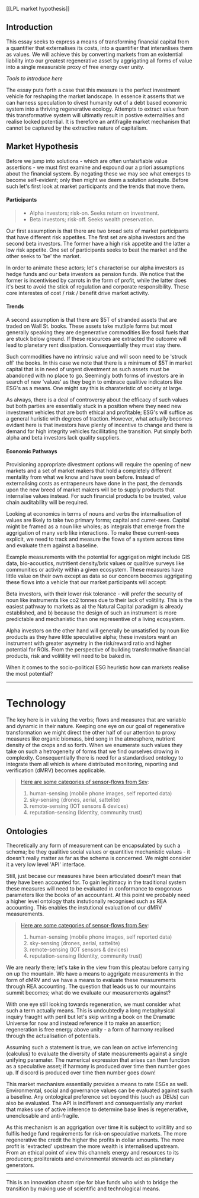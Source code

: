 [[LPL market hypothesis]]

## Introduction
This essay seeks to express a means of transforming financial capital from a quantifier that externalises its costs, into a quantifier that interanlises them as values. We will achieve this by converting markets from an existential liability into our greatest regenerative asset by aggrigating all forms of value into a single measurable proxy of free energy over unity.

*Tools to introduce here*

The essay puts forth a case that this measure is the perfect investment vehicle for reshaping the market landscape. In essence it asserts that we can harness speculation to divest humanity out of a debt based economic system into a thriving regenerative ecology. Attempts to extract value from this transformative system will ultimatly result in postive externalities and realise locked potential. It is therefore an antifragile market mechanism that cannot be captured by the extractive nature of capitalism.

## Market Hypothesis
Before we jump into solutions - which are often unfalsifiable value assertions - we must first examine and expound our a priori assumptions about the financial system. By negating these we may see what emerges to become self-evident; only then might we deem a solution adequite. Before such let's first look at market participants and the trends that move them.

#### Participants
> - Alpha investors; risk-on. Seeks return on investment.
> - Beta investors; risk-off. Seeks wealth preservation.

Our first assumption is that there are two broad sets of market participants that have different risk appetites. The first set are alpha investors and the second beta investors. The former have a high risk appetite and the latter a low risk appetite. One set of participants seeks to beat the market and the other seeks to 'be' the market. 

In order to animate these actors; let's characterise our alpha investors as hedge funds and our beta investors as pension funds. We notice that the former is incentivised by carrots in the form of profit, while the latter does it's best to avoid the stick of regulation and corporate responsibility. These core interestes of cost / risk / benefit drive market activity. 

#### Trends
A second assumption is that there are $5T of stranded assets that are traded on Wall St. books. These assets take mutliple forms but most generally speaking they are degenerative commodities like fossil fuels that are stuck below ground. If these resources are extracted the outcome will lead to planetary rent dissipation. Consequentially they must stay there.

Such commodities have no intrinsic value and will soon need to be 'struck off' the books. In this case we note that there is a minimum of $5T in market capital that is in need of urgent divestment as such assets must be abandoned with no place to go. Seemingly both forms of investors are in search of new 'values' as they begin to embrace qualitive indicators like ESG's as a means. One might say this is charateristic of society at large. 

As always, there is a deal of controversy about the efficacy of such values but both parties are essentially stuck in a position where they need new investment vehicles that are both ethical and profitable; ESG's will suffice as a general huristic with degrees of traction. However, what actually becomes evidant here is that investors have plenty of incentive to change and there is demand for high integrity vehicles facillitating the transition. Put simply both alpha and beta investors lack quality suppliers.

#### Economic Pathways
Provisioning appropriate divestment options will require the opening of new markets and a set of market makers that hold a completely different mentality from what we know and have seen before. Instead of externalising costs as entrapeneurs have done in the past, the demands upon the new breed of market makers will be to supply products that internalise values instead. For such financial products to be trusted, value chain auditability will be required.

Looking at economics in terms of nouns and verbs the internalisation of values are likely to take two primary forms; capital and curret-sees. Capital might be framed as a noun like wholes; as integrals that emerge from the aggrigation of many verb like interactions. To make these current-sees explicit, we need to track and measure the flows of a system across time and evaluate them against a baseline.  

Example measurements with the potential for aggrigation might include GIS data, bio-acoustics, nutritient density/brix values or qualitive surveys like communities or activity within a given ecosystem. These measures have little value on their own except as data so our concern becomes aggrigating these flows into a vehicle that our market participants will accept:

Beta investors, with their lower risk tolerance - will prefer the security of noun like instruments like co2 tonnes due to their lack of volitility. This is the easiest pathway to markets as a) the Natural Capital paradigm is already established, and b) because the design of such an instrument is more predictable and mechanistic than one representive of a living ecosystem. 

Alpha investors on the other hand will generally be unsatisfied by noun like products as they have little speculative alpha; these investors want an instrument with greater asymetry in the risk/reward ratio and higher potential for ROIs. From the perspective of building transformative financial products, risk and volitility will need to be baked in. 

When it comes to the socio-political ESG heuristic how can markets realise the most potential? 


















---






# Technology


The key here is in valuing the verbs; flows and measures that are variable and dynamic in their nature. Keeping one eye on our goal of regenerative transformation we might direct the other half of our attention to proxy measures like organic biomass, bird song in the atmosphere, nutrient density of the crops and so forth. When we enumerate such values they take on such a hetrogeneity of forms that we find ourselves drowing in complexity. 
Consequentially there is need for a standardised ontology to integrate them all which is where distributed monitoring, reporting and verification (dMRV) becomes applicable.


> [Here are some categories of sensor-flows from Sev](https://twitter.com/SevNightingale/status/1590399397090951173?s=20&t=TBEM1y7EUC5nDhizNLrWkA):
> 1. human-sensing (mobile phone images, self reported data) 
> 2. sky-sensing (drones, aerial, sattelite) 
> 3. remote-sensing (IOT sensors & devices) 
> 4. reputation-sensing (Identity, community trust)








## Ontologies
Theoretically any form of measurement can be encapsulated by such a schema; be they qualitive social values or quantitive mechanistic values - it doesn't really matter as far as the schema is concerned. We might consider it a very low level 'API' interface. 

Still, just becase our measures have been articulated doesn't mean that they have been accounted for. To gain legitimacy in the traditional system these measures will need to be evaluated in conformance to exogonous parameters like the books of an accountant. At this point we probably need a higher level ontology thats instutionally recognised such as REA accounting. This enables the instutional evaluation of our dMRV measurements. 

> [Here are some categories of sensor-flows from Sev](https://twitter.com/SevNightingale/status/1590399397090951173?s=20&t=TBEM1y7EUC5nDhizNLrWkA):
> 1. human-sensing (mobile phone images, self reported data) 
> 2. sky-sensing (drones, aerial, sattelite) 
> 3. remote-sensing (IOT sensors & devices) 
> 4. reputation-sensing (Identity, community trust)

We are nearly there; let's take in the view from this pleatau before carrying on up the mountain. We have a means to aggrigate measurements in the form of dMRV and we have a means to evaluate these measurements through REA accounting. The question that leads us to our mountains summit becomes; what do we evaluate our measurements against? 

With one eye still looking towards regeneration, we must consider what such a term actually means. This is undoubtedly a long metaphysical inquiry fraught with peril but let's skip writing a book on the Dramatic Universe for now and instead reference it to make an assertion; regeneration is free energy above unity - a form of harmony realised through the actualisation of potentials. 

Assuming such a statement is true, we can lean on active inferrencing (calculus) to evaluate the diversity of state measurements against a single unifying paramater. The numerical expression that arises can then function as a speculative asset; if harmony is produced over time then number goes up. If discord is produced over time then number goes down!

This market mechanism essentially provides a means to rate ESGs as well. Environmental, social and governance values can be evaluated against such a baseline. Any ontological preference set beyond this (such as DEIJs) can also be evaluated. The API is indifferent and consequentially any market that makes use of active inference to determine base lines is regenerative, unenclosable and anti-fragile. 

As this mechanism is an aggrigation over time it is subject to volitility and so fulfils hedge fund requirements for risk-on speculative markets. The more regenerative the credit the higher the profits in dollar amounts. The more profit is 'extracted' upstream the more wealth is internalised upstream. From an ethical point of view this channels energy and resources to its producers; proliteraiots and environmental stewards act as planetary generators. 












---
This is an innovation chasm ripe for blue funds who wish to bridge the transition by making use of scientific and technological means. 
